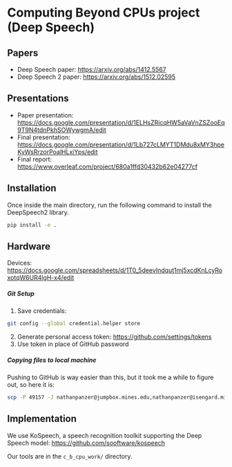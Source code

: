 # Computing Beyond CPUs project (Deep Speech)

## Papers

- Deep Speech paper: https://arxiv.org/abs/1412.5567
- Deep Speech 2 paper: https://arxiv.org/abs/1512.02595

## Presentations

- Paper presentation: https://docs.google.com/presentation/d/1ELHsZRicqHW5aVaVnZSZooEq9T9N4tdnPkhSOWywgmA/edit
- Final presentation: https://docs.google.com/presentation/d/1Lb727cLMYT1DMdu8xMY3hpeKyWsRrzorPoalHLxiYps/edit
- Final report: https://www.overleaf.com/project/680a1ffd30432b62e04277cf

## Installation

Once inside the main directory, run the following command to install the DeepSpeech2 library.

```bash
pip install -e .
```

## Hardware

Devices: https://docs.google.com/spreadsheets/d/1T0_5deevIndqut1mj5xcdKnLcyRoxotqW6UR4lgH-x4/edit

##### Git Setup

1. Save credentials:

```bash
git config --global credential.helper store
```

2. Generate personal access token: https://github.com/settings/tokens
3. Use token in place of GitHub password

##### Copying files to local machine

Pushing to GitHub is way easier than this, but it took me a while to figure out, so here it is:

```bash
scp -P 49157 -J nathanpanzer@jumpbox.mines.edu,nathanpanzer@isengard.mines.edu nathanpanzer@hpsslab.com:/home/nathanpanzer/Computing-Beyond-CPUs-project-Deep-Speech/myTests/test1_output.txt .
```

## Implementation

We use KoSpeech, a speech recognition toolkit supporting the Deep Speech model: https://github.com/sooftware/kospeech

Our tools are in the `c_b_cpu_work/` directory.
